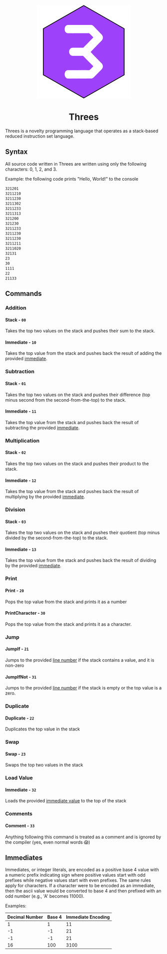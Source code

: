 <p align="center">
  <img src="./logo.png" alt="Threes Logo" height=300 />
  <h1 align="center">Threes</h1>
</p>

Threes is a novelty programming language that operates as a stack-based reduced instruction set language.

## Syntax

All source code written in Threes are written using only the following characters: 0, 1, 2, and 3.

Example: the following code prints "Hello, World!" to the console

```
321201
3211210
3211230
3211302
3211233
3211313
321200
321230
3211233
3211230
3211230
3211211
3211020
32131
23
30
1111
22
21133
```

## Commands

### Addition

#### Stack - `00`

Takes the top two values on the stack and pushes their sum to the stack.

#### Immediate - `10`

Takes the top value from the stack and pushes back the result of adding the provided [immediate](#immediates).

### Subtraction

#### Stack - `01`

Takes the top two values on the stack and pushes their difference (top minus second from the second-from-the-top) to the
stack.

#### Immediate - `11`

Takes the top value from the stack and pushes back the result of subtracting the provided [immediate](#immediates).

### Multiplication

#### Stack - `02`

Takes the top two values on the stack and pushes their product to the stack.

#### Immediate - `12`

Takes the top value from the stack and pushes back the result of multiplying by the provided [immediate](#immediates).

### Division

#### Stack - `03`

Takes the top two values on the stack and pushes their quotient (top minus divided by the second-from-the-top) to the
stack.

#### Immediate - `13`

Takes the top value from the stack and pushes back the result of dividing by the provided [immediate](#immediates).

### Print

#### Print - `20`

Pops the top value from the stack and prints it as a number

#### PrintCharacter - `30`

Pops the top value from the stack and prints it as a character.

### Jump

#### JumpIf - `21`

Jumps to the provided [line number](#immediates) if the stack contains a value, and it is non-zero

#### JumpIfNot - `31`

Jumps to the provided [line number](#immediates) if the stack is empty or the top value is a zero.

### Duplicate

#### Duplicate - `22`

Duplicates the top value in the stack

### Swap

#### Swap - `23`

Swaps the top two values in the stack

### Load Value

#### Immediate - `32`

Loads the provided [immediate value](#immediates) to the top of the stack

### Comments

#### Comment - `33`

Anything following this command is treated as a comment and is ignored by the compiler (yes, even normal words 😱)

## Immediates

Immediates, or integer literals, are encoded as a positive base 4 value with a numeric prefix indicating sign where
positive values start with odd prefixes while negative values start with even prefixes. The same rules apply for
characters. If a character were to be encoded as an immediate, then the ascii value would be converted to base 4 and
then prefixed with an odd number (e.g., 'A' becomes 11000).

Examples:

| Decimal Number | Base 4 | Immediate Encoding |
| :------------- | :----- | :----------------- |
| 1              | 1      | 11                 |
| -1             | -1     | 21                 |
| -1             | -1     | 21                 |
| 16             | 100    | 3100               |
